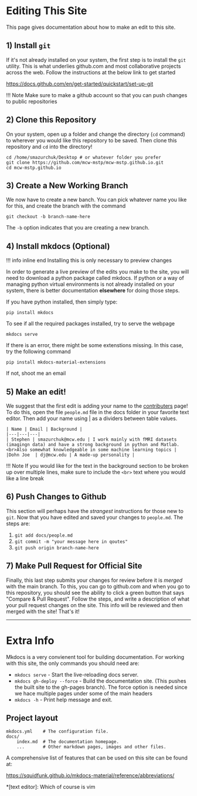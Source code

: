 # Editing This Site

This page gives documentation about how to make an edit to this site.

## 1) Install `git`
If it's not already installed on your system, the first step is to install the `git` utility. This is what underlies github.com and most collaborative projects across the web. Follow the instructions at the below link to get started

<https://docs.github.com/en/get-started/quickstart/set-up-git>

!!! Note
    Make sure to make a github account so that you can push 
    changes to public repositories

## 2) Clone this Repository

On your system, open up a folder and change the directory (`cd` command) to wherever you would like this repository to be saved. Then clone this repository and `cd` into the directory!

```shell
cd /home/smazurchuk/Desktop # or whatever folder you prefer
git clone https://github.com/mcw-mstp/mcw-mstp.github.io.git
cd mcw-mstp.github.io
```

## 3) Create a New Working Branch

We now have to create a new banch. You can pick whatever name you like for this, and create the branch with the command

```shell
git checkout -b branch-name-here
```

The `-b` option indicates that you are creating a new branch.

## 4) Install mkdocs (Optional)

!!! info inline end
    Installing this is only necessary to preview changes

In order to generate a live preview of the edits you make to the site, you will need to download a python package called mkdocs. If python or a way of managing python virtual environments is not already installed on your system, there is better documentation **elsewhere** for doing those steps. 

If you have python installed, then simply type:

```shell
pip install mkdocs
```

To see if all the required packages installed, try to serve the webpage
```shell
mkdocs serve
```

If there is an error, there might be some extenstions missing. In this case, try the following command

```shell
pip install mkdocs-material-extensions
```

If not, shoot me an email

## 5) Make an edit!

We suggest that the first edit is adding your name to the [contributers](/people.md) page! To do this, open the file `people.md` file in the docs folder in your favorite text editor. Then add your name using | as a dividers between table values.

```pre
| Name | Email | Background |
|---|---|---|
| Stephen | smazurchuk@mcw.edu | I work mainly with fMRI datasets (imagingn data) and have a strong background in python and Matlab. <br>Also somewhat knowledgeable in some machine learning topics |
|Dohn Joe  | dj@mcw.edu | A made-up personality |
```

!!! Note
    If you would like for the text in the background section to be broken up over multiple lines,
    make sure to include the `<br>` text where you would like a line break

## 6) Push Changes to Github

This section will perhaps have the *strangest* instructions for those new to `git`. Now that you have edited and saved your changes to `people.md`. The steps are:

1. `git add docs/people.md`
2. `git commit -m "your message here in qoutes"`
3. `git push origin branch-name-here`

## 7) Make Pull Request for Official Site

Finally, this last step submits your changes for review before it is *merged* with the main branch. To this, you can go to github.com and when you go to this repository, you should see the ability to click a green button that says "Compare & Pull Request". Follow the steps, and write a description of what your pull request changes on the site. This info will be reviewed and then merged with the site! That's it! 

---
# Extra Info

Mkdocs is a very convienent tool for building documentation. For working with this site, the only commands you should need are:

* `mkdocs serve` - Start the live-reloading docs server.
* `mkdocs gh-deploy --force` - Build the documentation site. (This pushes the built site to the gh-pages branch). The force option is needed since we hace multiple pages under some of the main headers
* `mkdocs -h` - Print help message and exit.

## Project layout

    mkdocs.yml    # The configuration file.
    docs/
        index.md  # The documentation homepage.
        ...       # Other markdown pages, images and other files.

A comprehensive list of features that can be used on this site can be found at: 

<https://squidfunk.github.io/mkdocs-material/reference/abbreviations/>

*[text editor]: Which of course is vim